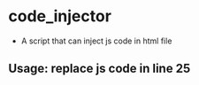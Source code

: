 # code_injector
- A script that can inject js code in html file
## Usage: replace js code in line 25
